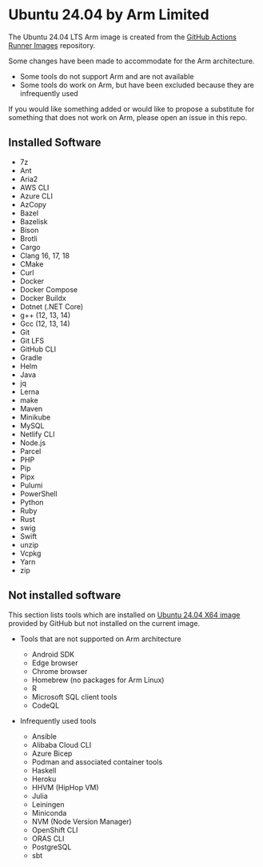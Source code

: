 # Ubuntu 24.04 by Arm Limited 

The Ubuntu 24.04 LTS Arm image is created from the [GitHub Actions Runner Images](https://github.com/actions/runner-images) repository.

Some changes have been made to accommodate for the Arm architecture. 
- Some tools do not support Arm and are not available
- Some tools do work on Arm, but have been excluded because they are infrequently used

If you would like something added or would like to propose a substitute for something that does not work on Arm, please open an issue in this repo.

## Installed Software

- 7z
- Ant
- Aria2
- AWS CLI
- Azure CLI
- AzCopy
- Bazel
- Bazelisk
- Bison
- Brotli
- Cargo
- Clang 16, 17, 18
- CMake
- Curl
- Docker
- Docker Compose
- Docker Buildx
- Dotnet (.NET Core)
- g++ (12, 13, 14)
- Gcc (12, 13, 14)
- Git
- Git LFS
- GitHub CLI
- Gradle
- Helm
- Java
- jq
- Lerna
- make
- Maven
- Minikube
- MySQL
- Netlify CLI
- Node.js
- Parcel
- PHP
- Pip
- Pipx
- Pulumi
- PowerShell
- Python
- Ruby
- Rust
- swig
- Swift
- unzip
- Vcpkg
- Yarn
- zip

## Not installed software

This section lists tools which are installed on [Ubuntu 24.04 X64 image](https://github.com/actions/runner-images/blob/main/images/ubuntu/Ubuntu2404-Readme.md) provided by GitHub but not installed on the current image.

-  Tools that are not supported on Arm architecture
    - Android SDK
    - Edge browser
    - Chrome browser
    - Homebrew (no packages for Arm Linux)
    - R 
    - Microsoft SQL client tools
    - CodeQL

- Infrequently used tools
    - Ansible
    - Alibaba Cloud CLI
    - Azure Bicep
    - Podman and associated container tools
    - Haskell
    - Heroku
    - HHVM (HipHop VM)
    - Julia
    - Leiningen
    - Miniconda
    - NVM (Node Version Manager)
    - OpenShift CLI
    - ORAS CLI
    - PostgreSQL
    - sbt
